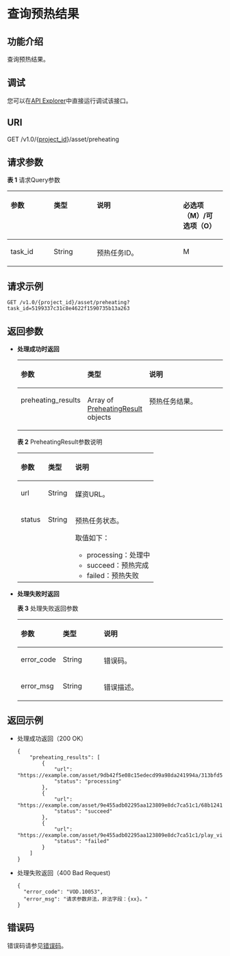 # 查询预热结果<a name="vod_04_0120"></a>

## 功能介绍<a name="zh-cn_topic_0128109934_zh-cn_topic_0127930933_section114814192538"></a>

查询预热结果。

## 调试<a name="section811110323214"></a>

您可以在[API Explorer](https://apiexplorer.developer.huaweicloud.com/apiexplorer/doc?product=VOD&api=QueryPreheatingAsset)中直接运行调试该接口。

## URI<a name="zh-cn_topic_0128109934_zh-cn_topic_0127930933_section5241024145313"></a>

GET /v1.0/\{[project\_id](获取项目ID.md)\}/asset/preheating

## 请求参数<a name="zh-cn_topic_0128109934_zh-cn_topic_0127930933_section7297229175319"></a>

**表 1**  请求Query参数

<a name="zh-cn_topic_0128109934_zh-cn_topic_0127930933_table18439181610496"></a>
<table><thead align="left"><tr id="zh-cn_topic_0128109934_zh-cn_topic_0127930933_row5495111611492"><th class="cellrowborder" valign="top" width="20%" id="mcps1.2.5.1.1"><p id="zh-cn_topic_0128109934_zh-cn_topic_0127930933_p6495151619496"><a name="zh-cn_topic_0128109934_zh-cn_topic_0127930933_p6495151619496"></a><a name="zh-cn_topic_0128109934_zh-cn_topic_0127930933_p6495151619496"></a>参数</p>
</th>
<th class="cellrowborder" valign="top" width="20%" id="mcps1.2.5.1.2"><p id="zh-cn_topic_0128109934_zh-cn_topic_0127930933_p8495916194915"><a name="zh-cn_topic_0128109934_zh-cn_topic_0127930933_p8495916194915"></a><a name="zh-cn_topic_0128109934_zh-cn_topic_0127930933_p8495916194915"></a>类型</p>
</th>
<th class="cellrowborder" valign="top" width="40%" id="mcps1.2.5.1.3"><p id="zh-cn_topic_0128109934_zh-cn_topic_0127930933_p1849551604912"><a name="zh-cn_topic_0128109934_zh-cn_topic_0127930933_p1849551604912"></a><a name="zh-cn_topic_0128109934_zh-cn_topic_0127930933_p1849551604912"></a>说明</p>
</th>
<th class="cellrowborder" valign="top" width="20%" id="mcps1.2.5.1.4"><p id="zh-cn_topic_0128109934_zh-cn_topic_0127930933_p1649571613497"><a name="zh-cn_topic_0128109934_zh-cn_topic_0127930933_p1649571613497"></a><a name="zh-cn_topic_0128109934_zh-cn_topic_0127930933_p1649571613497"></a>必选项（M）/可选项（O）</p>
</th>
</tr>
</thead>
<tbody><tr id="zh-cn_topic_0128109934_zh-cn_topic_0127930933_row3495151634915"><td class="cellrowborder" valign="top" width="20%" headers="mcps1.2.5.1.1 "><p id="zh-cn_topic_0128109934_zh-cn_topic_0127930933_p94953169491"><a name="zh-cn_topic_0128109934_zh-cn_topic_0127930933_p94953169491"></a><a name="zh-cn_topic_0128109934_zh-cn_topic_0127930933_p94953169491"></a>task_id</p>
</td>
<td class="cellrowborder" valign="top" width="20%" headers="mcps1.2.5.1.2 "><p id="zh-cn_topic_0128109934_zh-cn_topic_0127930933_p1249516167492"><a name="zh-cn_topic_0128109934_zh-cn_topic_0127930933_p1249516167492"></a><a name="zh-cn_topic_0128109934_zh-cn_topic_0127930933_p1249516167492"></a>String</p>
</td>
<td class="cellrowborder" valign="top" width="40%" headers="mcps1.2.5.1.3 "><p id="zh-cn_topic_0128109934_zh-cn_topic_0127930933_p174951916144919"><a name="zh-cn_topic_0128109934_zh-cn_topic_0127930933_p174951916144919"></a><a name="zh-cn_topic_0128109934_zh-cn_topic_0127930933_p174951916144919"></a>预热任务ID。</p>
</td>
<td class="cellrowborder" valign="top" width="20%" headers="mcps1.2.5.1.4 "><p id="zh-cn_topic_0128109934_zh-cn_topic_0127930933_p749691684917"><a name="zh-cn_topic_0128109934_zh-cn_topic_0127930933_p749691684917"></a><a name="zh-cn_topic_0128109934_zh-cn_topic_0127930933_p749691684917"></a>M</p>
</td>
</tr>
</tbody>
</table>

## 请求示例<a name="zh-cn_topic_0128109934_zh-cn_topic_0127930933_section1249493515311"></a>

```
GET /v1.0/{project_id}/asset/preheating?task_id=5199337c31c8e4622f1590735b13a263
```

## 返回参数<a name="zh-cn_topic_0128109934_zh-cn_topic_0127930933_section162761640105314"></a>

-   **处理成功时返回**

    <a name="zh-cn_topic_0128109934_zh-cn_topic_0127930933_table115047175010"></a>
    <table><thead align="left"><tr id="zh-cn_topic_0128109934_zh-cn_topic_0127930933_row1210514755015"><th class="cellrowborder" valign="top" width="20.04%" id="mcps1.1.4.1.1"><p id="zh-cn_topic_0128109934_zh-cn_topic_0127930933_p810512477506"><a name="zh-cn_topic_0128109934_zh-cn_topic_0127930933_p810512477506"></a><a name="zh-cn_topic_0128109934_zh-cn_topic_0127930933_p810512477506"></a>参数</p>
    </th>
    <th class="cellrowborder" valign="top" width="19.96%" id="mcps1.1.4.1.2"><p id="zh-cn_topic_0128109934_zh-cn_topic_0127930933_p20105547155019"><a name="zh-cn_topic_0128109934_zh-cn_topic_0127930933_p20105547155019"></a><a name="zh-cn_topic_0128109934_zh-cn_topic_0127930933_p20105547155019"></a>类型</p>
    </th>
    <th class="cellrowborder" valign="top" width="60%" id="mcps1.1.4.1.3"><p id="zh-cn_topic_0128109934_zh-cn_topic_0127930933_p14105154775016"><a name="zh-cn_topic_0128109934_zh-cn_topic_0127930933_p14105154775016"></a><a name="zh-cn_topic_0128109934_zh-cn_topic_0127930933_p14105154775016"></a>说明</p>
    </th>
    </tr>
    </thead>
    <tbody><tr id="zh-cn_topic_0128109934_zh-cn_topic_0127930933_row1210624745013"><td class="cellrowborder" valign="top" width="20.04%" headers="mcps1.1.4.1.1 "><p id="p1734195034515"><a name="p1734195034515"></a><a name="p1734195034515"></a>preheating_results</p>
    </td>
    <td class="cellrowborder" valign="top" width="19.96%" headers="mcps1.1.4.1.2 "><p id="p2034250174510"><a name="p2034250174510"></a><a name="p2034250174510"></a>Array of <a href="#table278712410477">PreheatingResult </a>objects</p>
    </td>
    <td class="cellrowborder" valign="top" width="60%" headers="mcps1.1.4.1.3 "><p id="p1434650184516"><a name="p1434650184516"></a><a name="p1434650184516"></a>预热任务结果。</p>
    </td>
    </tr>
    </tbody>
    </table>

    **表 2**  PreheatingResult参数说明

    <a name="table278712410477"></a>
    <table><thead align="left"><tr id="row10787164184712"><th class="cellrowborder" valign="top" width="20%" id="mcps1.2.4.1.1"><p id="p197872454717"><a name="p197872454717"></a><a name="p197872454717"></a>参数</p>
    </th>
    <th class="cellrowborder" valign="top" width="20%" id="mcps1.2.4.1.2"><p id="p1478794174713"><a name="p1478794174713"></a><a name="p1478794174713"></a>类型</p>
    </th>
    <th class="cellrowborder" valign="top" width="60%" id="mcps1.2.4.1.3"><p id="p480214464717"><a name="p480214464717"></a><a name="p480214464717"></a>说明</p>
    </th>
    </tr>
    </thead>
    <tbody><tr id="row198021945473"><td class="cellrowborder" valign="top" width="20%" headers="mcps1.2.4.1.1 "><p id="p128839734815"><a name="p128839734815"></a><a name="p128839734815"></a>url</p>
    </td>
    <td class="cellrowborder" valign="top" width="20%" headers="mcps1.2.4.1.2 "><p id="p780532484817"><a name="p780532484817"></a><a name="p780532484817"></a>String</p>
    </td>
    <td class="cellrowborder" valign="top" width="60%" headers="mcps1.2.4.1.3 "><p id="p16900518104814"><a name="p16900518104814"></a><a name="p16900518104814"></a>媒资URL。</p>
    </td>
    </tr>
    <tr id="row13978278475"><td class="cellrowborder" valign="top" width="20%" headers="mcps1.2.4.1.1 "><p id="p138833718486"><a name="p138833718486"></a><a name="p138833718486"></a>status</p>
    </td>
    <td class="cellrowborder" valign="top" width="20%" headers="mcps1.2.4.1.2 "><p id="p7805224124810"><a name="p7805224124810"></a><a name="p7805224124810"></a>String</p>
    </td>
    <td class="cellrowborder" valign="top" width="60%" headers="mcps1.2.4.1.3 "><p id="p443611141"><a name="p443611141"></a><a name="p443611141"></a>预热任务状态。</p>
    <p id="p45591957111315"><a name="p45591957111315"></a><a name="p45591957111315"></a>取值如下：</p>
    <a name="ul2676239105617"></a><a name="ul2676239105617"></a><ul id="ul2676239105617"><li>processing：处理中</li><li>succeed：预热完成</li><li>failed：预热失败</li></ul>
    </td>
    </tr>
    </tbody>
    </table>

-   **处理失败时返回**

    **表 3**  处理失败返回参数

    <a name="zh-cn_topic_0128109936_zh-cn_topic_0127939729_table34234904"></a>
    <table><thead align="left"><tr id="zh-cn_topic_0128109936_zh-cn_topic_0127939729_row27834629"><th class="cellrowborder" valign="top" width="20%" id="mcps1.2.4.1.1"><p id="zh-cn_topic_0128109936_zh-cn_topic_0127939729_p40012458"><a name="zh-cn_topic_0128109936_zh-cn_topic_0127939729_p40012458"></a><a name="zh-cn_topic_0128109936_zh-cn_topic_0127939729_p40012458"></a>参数</p>
    </th>
    <th class="cellrowborder" valign="top" width="20%" id="mcps1.2.4.1.2"><p id="zh-cn_topic_0128109936_zh-cn_topic_0127939729_p58974254"><a name="zh-cn_topic_0128109936_zh-cn_topic_0127939729_p58974254"></a><a name="zh-cn_topic_0128109936_zh-cn_topic_0127939729_p58974254"></a>类型</p>
    </th>
    <th class="cellrowborder" valign="top" width="60%" id="mcps1.2.4.1.3"><p id="zh-cn_topic_0128109936_zh-cn_topic_0127939729_p19783680"><a name="zh-cn_topic_0128109936_zh-cn_topic_0127939729_p19783680"></a><a name="zh-cn_topic_0128109936_zh-cn_topic_0127939729_p19783680"></a>说明</p>
    </th>
    </tr>
    </thead>
    <tbody><tr id="zh-cn_topic_0128109936_zh-cn_topic_0127939729_row27914196"><td class="cellrowborder" valign="top" width="20%" headers="mcps1.2.4.1.1 "><p id="zh-cn_topic_0128109936_zh-cn_topic_0127939729_p46457383"><a name="zh-cn_topic_0128109936_zh-cn_topic_0127939729_p46457383"></a><a name="zh-cn_topic_0128109936_zh-cn_topic_0127939729_p46457383"></a>error_code</p>
    </td>
    <td class="cellrowborder" valign="top" width="20%" headers="mcps1.2.4.1.2 "><p id="zh-cn_topic_0128109936_zh-cn_topic_0127939729_p65539374"><a name="zh-cn_topic_0128109936_zh-cn_topic_0127939729_p65539374"></a><a name="zh-cn_topic_0128109936_zh-cn_topic_0127939729_p65539374"></a>String</p>
    </td>
    <td class="cellrowborder" valign="top" width="60%" headers="mcps1.2.4.1.3 "><p id="zh-cn_topic_0128109936_zh-cn_topic_0127939729_p4951650"><a name="zh-cn_topic_0128109936_zh-cn_topic_0127939729_p4951650"></a><a name="zh-cn_topic_0128109936_zh-cn_topic_0127939729_p4951650"></a>错误码。</p>
    </td>
    </tr>
    <tr id="zh-cn_topic_0128109936_zh-cn_topic_0127939729_row553045"><td class="cellrowborder" valign="top" width="20%" headers="mcps1.2.4.1.1 "><p id="zh-cn_topic_0128109936_zh-cn_topic_0127939729_p44796718"><a name="zh-cn_topic_0128109936_zh-cn_topic_0127939729_p44796718"></a><a name="zh-cn_topic_0128109936_zh-cn_topic_0127939729_p44796718"></a>error_msg</p>
    </td>
    <td class="cellrowborder" valign="top" width="20%" headers="mcps1.2.4.1.2 "><p id="zh-cn_topic_0128109936_zh-cn_topic_0127939729_p41555045"><a name="zh-cn_topic_0128109936_zh-cn_topic_0127939729_p41555045"></a><a name="zh-cn_topic_0128109936_zh-cn_topic_0127939729_p41555045"></a>String</p>
    </td>
    <td class="cellrowborder" valign="top" width="60%" headers="mcps1.2.4.1.3 "><p id="zh-cn_topic_0128109936_zh-cn_topic_0127939729_p4655547"><a name="zh-cn_topic_0128109936_zh-cn_topic_0127939729_p4655547"></a><a name="zh-cn_topic_0128109936_zh-cn_topic_0127939729_p4655547"></a>错误描述。</p>
    </td>
    </tr>
    </tbody>
    </table>


## 返回示例<a name="zh-cn_topic_0128109934_zh-cn_topic_0127930933_section1164111461532"></a>

-   处理成功返回（200 OK）

    ```
    {
    	"preheating_results": [
    		{
    			"url": "https://example.com/asset/9db42f5e08c15edecd99a98da241994a/313bfd52a75f95ff48e8bf02eca2ab20.flv",
    			"status": "processing"
    		},
    		{
    			"url": "https://example.com/asset/9e455adb02295aa123809e8dc7ca51c1/68b1241af3bf58bcde9914626e07f5af.mp4",
    			"status": "succeed"
    		},
    		{
    			"url": "https://example.com/asset/9e455adb02295aa123809e8dc7ca51c1/play_video/68b1241af3bf58bcde9914626e07f5af_H.264_480X270_HEAACV1_300.mp4",
    			"status": "failed"
    		}
    	]
    }
    ```

-   处理失败返回（400 Bad Request\)

    ```
    {
      "error_code": "VOD.10053",
      "error_msg": "请求参数非法，非法字段：{xx}。"
    }
    ```


## 错误码<a name="section569214377267"></a>

错误码请参见[错误码](错误码.md)。

